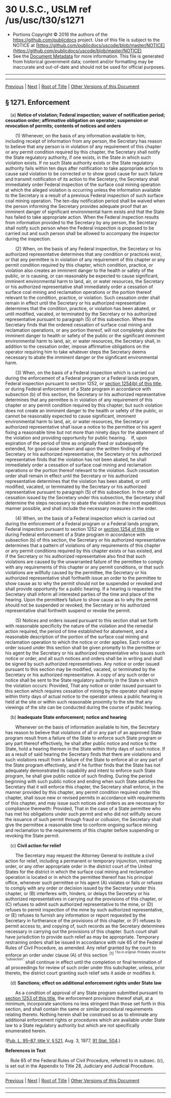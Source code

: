---
---

# 30 U.S.C., USLM ref /us/usc/t30/s1271

* Portions Copyright © 2016 the authors of the https://github.com/publicdocs project.
  Use of this file is subject to the NOTICE at [https://github.com/publicdocs/uscode/blob/master/NOTICE](https://github.com/publicdocs/uscode/blob/master/NOTICE)
* See the [Document Metadata](././../../../../..//README.md) for more information.
  This file is generated from historical government data; content and/or formatting may be inaccurate and out-of-date and should not be used for official purposes.

----------
----------

[Previous](./../../../../..//us/usc/t30/ch25/schV/m__us_usc_t30_s1270.md) | [Next](./../../../../..//us/usc/t30/ch25/schV/m__us_usc_t30_s1272.md) | [Root of Title](./../../../../../) | [Other Versions of this Document](https://publicdocs.github.io/go/links?ns=uslm&ref=%2Fus%2Fusc%2Ft30%2Fs1271)

## § 1271. Enforcement

    (a) __Notice of violation; Federal inspection; waiver of notification period; cessation order; affirmative obligation on operator; suspension or revocation of permits; contents of notices and orders__ 

        (1) Whenever, on the basis of any information available to him, including receipt of information from any person, the Secretary has reason to believe that any person is in violation of any requirement of this chapter or any permit condition required by this chapter, the Secretary shall notify the State regulatory authority, if one exists, in the State in which such violation exists. If no such State authority exists or the State regulatory authority fails within ten days after notification to take appropriate action to cause said violation to be corrected or to show good cause for such failure and transmit notification of its action to the Secretary, the Secretary shall immediately order Federal inspection of the surface coal mining operation at which the alleged violation is occurring unless the information available to the Secretary is a result of a previous Federal inspection of such surface coal mining operation. The ten-day notification period shall be waived when the person informing the Secretary provides adequate proof that an imminent danger of significant environmental harm exists and that the State has failed to take appropriate action. When the Federal inspection results from information provided to the Secretary by any person, the Secretary shall notify such person when the Federal inspection is proposed to be carried out and such person shall be allowed to accompany the inspector during the inspection.

        (2) When, on the basis of any Federal inspection, the Secretary or his authorized representative determines that any condition or practices exist, or that any permittee is in violation of any requirement of this chapter or any permit condition required by this chapter, which condition, practice, or violation also creates an imminent danger to the health or safety of the public, or is causing, or can reasonably be expected to cause significant, imminent environmental harm to land, air, or water resources, the Secretary or his authorized representative shall immediately order a cessation of surface coal mining and reclamation operations or the portion thereof relevant to the condition, practice, or violation. Such cessation order shall remain in effect until the Secretary or his authorized representative determines that the condition, practice, or violation has been abated, or until modified, vacated, or terminated by the Secretary or his authorized representative pursuant to paragraph (5) of this subsection. Where the Secretary finds that the ordered cessation of surface coal mining and reclamation operations, or any portion thereof, will not completely abate the imminent danger to health or safety of the public or the significant imminent environmental harm to land, air, or water resources, the Secretary shall, in addition to the cessation order, impose affirmative obligations on the operator requiring him to take whatever steps the Secretary deems necessary to abate the imminent danger or the significant environmental harm.

        (3) When, on the basis of a Federal inspection which is carried out during the enforcement of a Federal program or a Federal lands program, Federal inspection pursuant to section 1252, or [section 1254(b) of this title][/us/usc/t30/s1254/b], or during Federal enforcement of a State program in accordance with subsection (b) of this section, the Secretary or his authorized representative determines that any permittee is in violation of any requirement of this chapter or any permit condition required by this chapter; but such violation does not create an imminent danger to the health or safety of the public, or cannot be reasonably expected to cause significant, imminent environmental harm to land, air, or water resources, the Secretary or authorized representative shall issue a notice to the permittee or his agent fixing a reasonable time but not more than ninety days for the abatement of the violation and providing opportunity for public hearing.    If, upon expiration of the period of time as originally fixed or subsequently extended, for good cause shown and upon the written finding of the Secretary or his authorized representative, the Secretary or his authorized representative finds that the violation has not been abated, he shall immediately order a cessation of surface coal mining and reclamation operations or the portion thereof relevant to the violation. Such cessation order shall remain in effect until the Secretary or his authorized representative determines that the violation has been abated, or until modified, vacated, or terminated by the Secretary or his authorized representative pursuant to paragraph (5) of this subsection. In the order of cessation issued by the Secretary under this subsection, the Secretary shall determine the steps necessary to abate the violation in the most expeditious manner possible, and shall include the necessary measures in the order.

        (4) When, on the basis of a Federal inspection which is carried out during the enforcement of a Federal program or a Federal lands program, Federal inspection pursuant to section 1252 or [section 1254 of this title][/us/usc/t30/s1254] or during Federal enforcement of a State program in accordance with subsection (b) of this section, the Secretary or his authorized representative determines that a pattern of violations of any requirements of this chapter or any permit conditions required by this chapter exists or has existed, and if the Secretary or his authorized representative also find that such violations are caused by the unwarranted failure of the permittee to comply with any requirements of this chapter or any permit conditions, or that such violations are willfully caused by the permittee, the Secretary or his authorized representative shall forthwith issue an order to the permittee to show cause as to why the permit should not be suspended or revoked and shall provide opportunity for a public hearing. If a hearing is requested the Secretary shall inform all interested parties of the time and place of the hearing. Upon the permittee’s failure to show cause as to why the permit should not be suspended or revoked, the Secretary or his authorized representative shall forthwith suspend or revoke the permit.

        (5) Notices and orders issued pursuant to this section shall set forth with reasonable specificity the nature of the violation and the remedial action required, the period of time established for abatement, and a reasonable description of the portion of the surface coal mining and reclamation operation to which the notice or order applies. Each notice or order issued under this section shall be given promptly to the permittee or his agent by the Secretary or his authorized representative who issues such notice or order, and all such notices and orders shall be in writing and shall be signed by such authorized representatives. Any notice or order issued pursuant to this section may be modified, vacated, or terminated by the Secretary or his authorized representative. A copy of any such order or notice shall be sent to the State regulatory authority in the State in which the violation occurs: Provided, That any notice or order issued pursuant to this section which requires cessation of mining by the operator shall expire within thirty days of actual notice to the operator unless a public hearing is held at the site or within such reasonable proximity to the site that any viewings of the site can be conducted during the course of public hearing.

    (b) __Inadequate State enforcement; notice and hearing__ 

        Whenever on the basis of information available to him, the Secretary has reason to believe that violations of all or any part of an approved State program result from a failure of the State to enforce such State program or any part thereof effectively, he shall after public notice and notice to the State, hold a hearing thereon in the State within thirty days of such notice. If as a result of said hearing the Secretary finds that there are violations and such violations result from a failure of the State to enforce all or any part of the State program effectively, and if he further finds that the State has not adequately demonstrated its capability and intent to enforce such State program, he shall give public notice of such finding. During the period beginning with such public notice and ending when such State satisfies the Secretary that it will enforce this chapter, the Secretary shall enforce, in the manner provided by this chapter, any permit condition required under this chapter, shall issue new or revised permits in accordance with requirements of this chapter, and may issue such notices and orders as are necessary for compliance therewith: Provided, That in the case of a State permittee who has met his obligations under such permit and who did not willfully secure the issuance of such permit through fraud or collusion, the Secretary shall give the permittee a reasonable time to conform ongoing surface mining and reclamation to the requirements of this chapter before suspending or revoking the State permit.

    (c) __Civil action for relief__ 

        The Secretary may request the Attorney General to institute a civil action for relief, including a permanent or temporary injunction, restraining order, or any other appropriate order in the district court of the United States for the district in which the surface coal mining and reclamation operation is located or in which the permittee thereof has his principal office, whenever such permittee or his agent (A) violates or fails or refuses to comply with any order or decision issued by the Secretary under this chapter, or (B) interferes with, hinders, or delays the Secretary or his authorized representatives in carrying out the provisions of this chapter, or (C) refuses to admit such authorized representative to the mine, or (D) refuses to permit inspection of the mine by such authorized representative, or (E) refuses to furnish any information or report requested by the Secretary in furtherance of the provisions of this chapter, or (F) refuses to permit access to, and copying of, such records as the Secretary determines necessary in carrying out the provisions of this chapter. Such court shall have jurisdiction to provide such relief as may be appropriate. Temporary restraining orders shall be issued in accordance with rule 65 of the Federal Rules of Civil Procedure, as amended. Any relief granted by the court to enforce an order under clause (A) of this section  <sup>\[1\]</sup>  <sup><sup> 1 So in original. Probably should be “subsection”. </sup></sup>  shall continue in effect until the completion or final termination of all proceedings for review of such order under this subchapter, unless, prior thereto, the district court granting such relief sets it aside or modifies it.

    (d) __Sanctions; effect on additional enforcement rights under State law__ 

        As a condition of approval of any State program submitted pursuant to [section 1253 of this title][/us/usc/t30/s1253], the enforcement provisions thereof shall, at a minimum, incorporate sanctions no less stringent than those set forth in this section, and shall contain the same or similar procedural requirements relating thereto. Nothing herein shall be construed so as to eliminate any additional enforcement rights or procedures which are available under State law to a State regulatory authority but which are not specifically enumerated herein.

([Pub. L. 95–87, title V, § 521][/us/pl/95/87/s521], Aug. 3, 1977, [91 Stat. 504][/us/stat/91/504].)

 __References in Text__ 

    Rule 65 of the Federal Rules of Civil Procedure, referred to in subsec. (c), is set out in the Appendix to Title 28, Judiciary and Judicial Procedure.

----------

[Previous](./../../../../..//us/usc/t30/ch25/schV/m__us_usc_t30_s1270.md) | [Next](./../../../../..//us/usc/t30/ch25/schV/m__us_usc_t30_s1272.md) | [Root of Title](./../../../../../) | [Other Versions of this Document](https://publicdocs.github.io/go/links?ns=uslm&ref=%2Fus%2Fusc%2Ft30%2Fs1271)

----------
----------

[/us/usc/t30/s1254/b]: https://publicdocs.github.io/go/links?ns=uslm&ref=%2Fus%2Fusc%2Ft30%2Fs1254%2Fb
[/us/usc/t30/s1254]: https://publicdocs.github.io/go/links?ns=uslm&ref=%2Fus%2Fusc%2Ft30%2Fs1254
[/us/usc/t30/s1253]: https://publicdocs.github.io/go/links?ns=uslm&ref=%2Fus%2Fusc%2Ft30%2Fs1253
[/us/pl/95/87/s521]: https://publicdocs.github.io/go/links?ns=uslm&ref=%2Fus%2Fpl%2F95%2F87%2Fs521
[/us/stat/91/504]: https://publicdocs.github.io/go/links?ns=uslm&ref=%2Fus%2Fstat%2F91%2F504


